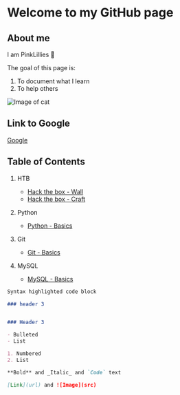 # Welcome to my GitHub page




## About me

I am PinkLillies :bouquet:

The goal of this page is:

1. To document what I learn
2. To help others



![Image of cat](https://pinklillies.github.io/images/cat.jfif)




## Link to Google

[Google](https://www.google.com)


## Table of Contents

1. HTB

    - [Hack the box - Wall](HTB/Wall.md)
    - [Hack the box - Craft](HTB/Craft.md)

1. Python

    - [Python - Basics](Python/Basics.md)

1. Git

    - [Git - Basics](Git/Basics.md)

1. MySQL
    - [MySQL - Basics](MySQL/Basics.md)









```markdown
Syntax highlighted code block

### header 3


### Header 3

- Bulleted
- List

1. Numbered
2. List

**Bold** and _Italic_ and `Code` text

[Link](url) and ![Image](src)
```







